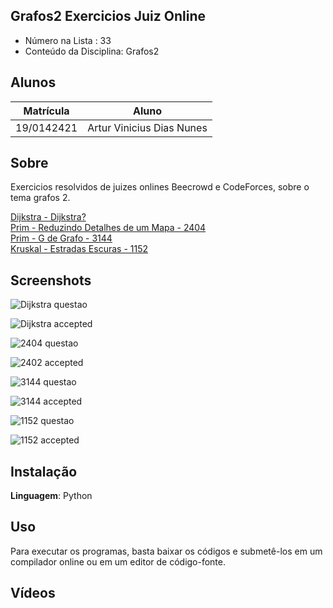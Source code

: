 ## Grafos2 Exercicios Juiz Online
 
- Número na Lista : 33 <br>
- Conteúdo da Disciplina: Grafos2 <br>

## Alunos
|Matrícula | Aluno |
| -- | -- |
| 19/0142421  |  Artur Vinicius Dias Nunes |

## Sobre 
Exercicios resolvidos de juizes onlines Beecrowd e CodeForces, sobre o tema grafos 2.

[Dijkstra - Dijkstra?](https://codeforces.com/contest/20/problem/C) <br>
[Prim - Reduzindo Detalhes de um Mapa - 2404](https://www.beecrowd.com.br/judge/pt/problems/view/2404) <br>
[Prim - G de Grafo - 3144](https://www.beecrowd.com.br/judge/pt/problems/view/3144)<br>
[Kruskal - Estradas Escuras - 1152](https://www.beecrowd.com.br/judge/pt/problems/view/1152)<br>

## Screenshots
![Dijkstra questao](https://github.com/projeto-de-algoritmos/Grafos1_ExerciciosJuiz/assets/58870950/8628b054-5862-41b9-be49-35b97cf09ef8)

![Dijkstra accepted](https://github.com/projeto-de-algoritmos/Grafos1_ExerciciosJuiz/assets/58870950/fb96c222-5b82-4594-8820-c869aa0aca89)

![2404 questao](https://github.com/projeto-de-algoritmos/Grafos1_ExerciciosJuiz/assets/58870950/6ded86e0-62e4-468b-baea-c470527b42c2)

![2402 accepted](https://github.com/projeto-de-algoritmos/Grafos1_ExerciciosJuiz/assets/58870950/9eb2e693-0d82-4ce4-9912-ba4a0f1e3c70)

![3144 questao](https://github.com/projeto-de-algoritmos/Grafos1_ExerciciosJuiz/assets/58870950/17f5831c-9bec-4f20-914e-95a027aeaa9f)

![3144 accepted](https://github.com/projeto-de-algoritmos/Grafos1_ExerciciosJuiz/assets/58870950/32d1ce5d-bb48-455f-bbee-6f6d8d46f82d)

![1152 questao](https://github.com/projeto-de-algoritmos/Grafos1_ExerciciosJuiz/assets/58870950/213f24a7-212b-49ac-aa71-fe59c458eace)

![1152 accepted](https://github.com/projeto-de-algoritmos/Grafos1_ExerciciosJuiz/assets/58870950/b9887781-fad8-4a87-8137-2d78c05dff7c)


## Instalação 
**Linguagem**: Python<br>

## Uso 
Para executar os programas, basta baixar os códigos e submetê-los em um compilador online ou em um editor de código-fonte.

## Vídeos



